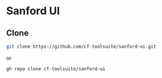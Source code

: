 # Sanford UI

## Clone

```bash
git clone https://github.com/cf-toolsuite/sanford-ui.git
```

or

```bash
gh repo clone cf-toolsuite/sanford-ui
```

